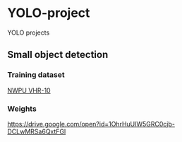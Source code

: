# YOLO-project
YOLO projects


## Small object detection 

### Training dataset

[NWPU VHR-10](https://drive.google.com/open?id=1zrVdSVi4H30_sc5Mn0hL62fOn8aT726J)

### Weights
https://drive.google.com/open?id=1OhrHuUIW5GRC0cjb-DCLwMRSa6QxtFGl
